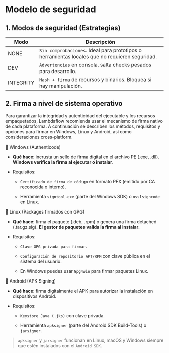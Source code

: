 ﻿# Modelo de seguridad

## 1. Modos de seguridad (Estrategias)

|    Modo   |                                       Descripción                                              |
|-----------|------------------------------------------------------------------------------------------------|
| NONE      | `Sin comprobaciones`. Ideal para prototipos o herramientas locales que no requieren seguridad. |
| DEV       | `Advertencias` en consola, salta checks pesados para desarrollo.                               |
| INTEGRITY | `Hash + firma` de recursos y binarios. Bloquea si hay manipulación.                            |

## 2. Firma a nivel de sistema operativo

Para garantizar la integridad y autenticidad del ejecutable y los recursos empaquetados, Lambdaflow recomienda usar el mecanismo de firma nativo de cada plataforma. A continuación se describen los métodos, requisitos y opciones para firmar en Windows, Linux y Android, así como consideraciones cross-platform.

🔷 Windows (Authenticode)

- **Qué hace**: incrusta un sello de firma digital en el archivo PE (.exe, .dll). **Windows verifica la firma al ejecutar o instalar**.

- Requisitos:

    - `Certificado de firma de código` en formato PFX (emitido por CA reconocida o interno).

    - Herramienta `signtool.exe` (parte del Windows SDK) o `osslsigncode` en Linux.

🔷 Linux (Packages firmados con GPG)

- **Qué hace**: firma el paquete (.deb, .rpm) o genera una firma detached (.tar.gz.sig). **El gestor de paquetes valida la firma al instalar**.

- Requisitos:

    - `Clave GPG privada para firmar`.

    - `Configuración de repositorio APT/RPM` con clave pública en el sistema del usuario.

    - En Windows puedes usar `Gpg4win` para firmar paquetes Linux.

🔷 Android (APK Signing)

- **Qué hace**: firma digitalmente el APK para autorizar la instalación en dispositivos Android.

- Requisitos:

    - `Keystore Java (.jks)` con clave privada.

    - Herramienta `apksigner` (parte del Android SDK Build-Tools) o `jarsigner`.


> `apksigner` y `jarsigner` funcionan en Linux, macOS y Windows siempre que estén instalados con el `Android SDK`.